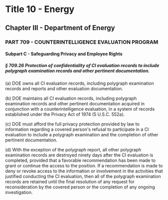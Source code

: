 
# Title 10 - Energy
## Chapter III - Department of Energy
### PART 709 - COUNTERINTELLIGENCE EVALUATION PROGRAM
#### Subpart C - Safeguarding Privacy and Employee Rights
##### § 709.26 Protection of confidentiality of CI evaluation records to include polygraph examination records and other pertinent documentation.

(a) DOE owns all CI evaluation records, including polygraph examination records and reports and other evaluation documentation.

(b) DOE maintains all CI evaluation records, including polygraph examination records and other pertinent documentation acquired in conjunction with a counterintelligence evaluation, in a system of records established under the Privacy Act of 1974 (5 U.S.C. 552a).

(c) DOE must afford the full privacy protection provided by law to information regarding a covered person's refusal to participate in a CI evaluation to include a polygraph examination and the completion of other pertinent documentation.

(d) With the exception of the polygraph report, all other polygraph examination records are destroyed ninety days after the CI evaluation is completed, provided that a favorable recommendation has been made to grant or continue the access to the position. If a recommendation is made to deny or revoke access to the information or involvement in the activities that justified conducting the CI evaluation, then all of the polygraph examination records are retained until the final resolution of any request for reconsideration by the covered person or the completion of any ongoing investigation.
